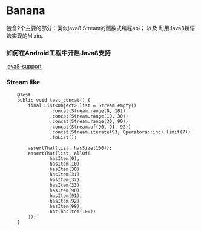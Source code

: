# Banana

包含2个主要的部分：类似java8 Stream的函数式编程api； 以及 利用Java8新语法实现的Mixin。

### 如何在Android工程中开启Java8支持
[java8-support](https://developer.android.com/studio/write/java8-support)

### Stream like
```
    @Test
    public void test_concat() {
        final List<Object> list = Stream.empty()
                .concat(Stream.range(0, 10))
                .concat(Stream.range(10, 30))
                .concat(Stream.range(30, 90))
                .concat(Stream.of(90, 91, 92))
                .concat(Stream.iterate(93, Operators::inc).limit(7))
                .toList();

        assertThat(list, hasSize(100));
        assertThat(list, allOf(
                hasItem(0),
                hasItem(10),
                hasItem(30),
                hasItem(31),
                hasItem(32),
                hasItem(33),
                hasItem(90),
                hasItem(91),
                hasItem(92),
                hasItem(99),
                not(hasItem(100))
        ));   
    }
```
